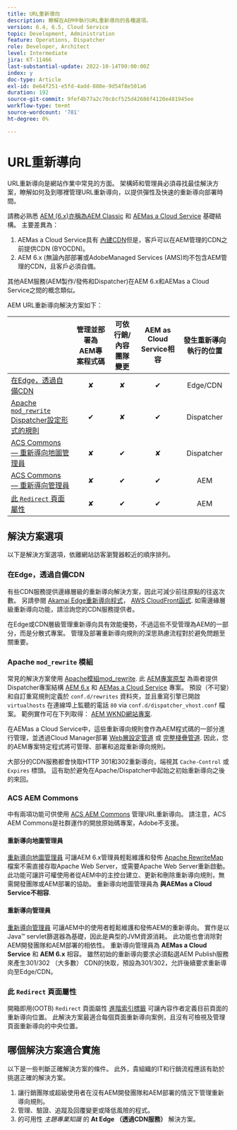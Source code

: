 ```yaml
---
title: URL重新導向
description: 瞭解在AEM中執行URL重新導向的各種選項。
version: 6.4, 6.5, Cloud Service
topic: Development, Administration
feature: Operations, Dispatcher
role: Developer, Architect
level: Intermediate
jira: KT-11466
last-substantial-update: 2022-10-14T00:00:00Z
index: y
doc-type: Article
exl-id: 8e64f251-e5fd-4add-880e-9d54f8e501a6
duration: 192
source-git-commit: 9fef4b77a2c70c8cf525d42686f4120e481945ee
workflow-type: tm+mt
source-wordcount: '781'
ht-degree: 0%

---
```


# URL重新導向

URL重新導向是網站作業中常見的方面。 架構師和管理員必須尋找最佳解決方案，瞭解如何及到哪裡管理URL重新導向，以提供彈性及快速的重新導向部署時間。

請務必熟悉 [AEM (6.x)亦稱為AEM Classic](https://experienceleague.adobe.com/docs/experience-manager-learn/dispatcher-tutorial/chapter-2.html#the-%E2%80%9Clegacy%E2%80%9D-setup) 和 [AEMas a Cloud Service](https://experienceleague.adobe.com/docs/experience-manager-cloud-service/content/overview/architecture.html#runtime-architecture) 基礎結構。 主要差異為：

1. AEMas a Cloud Service具有 [內建CDN](https://experienceleague.adobe.com/docs/experience-manager-cloud-service/content/implementing/content-delivery/cdn.html)但是，客戶可以在AEM管理的CDN之前提供CDN (BYOCDN)。
1. AEM 6.x (無論內部部署或AdobeManaged Services (AMS)均不包含AEM管理的CDN，且客戶必須自備。

其他AEM服務(AEM製作/發佈和Dispatcher)在AEM 6.x和AEMas a Cloud Service之間的概念類似。

AEM URL重新導向解決方案如下：

|                                                   | 管理並部署為AEM專案程式碼 | 可依行銷/內容團隊變更 | AEM as Cloud Service相容 | 發生重新導向執行的位置 |
|---------------------------------------------------|:-----------------------:|:---------------------:|:---------------------:| :---------------------:|
| [在Edge，透過自備CDN](#at-edge-via-bring-your-own-cdn) | ✘ | ✘ | ✔ | Edge/CDN |
| [Apache `mod_rewrite` Dispatcher設定形式的規則](#apache-mod_rewrite-module) | ✔ | ✘ | ✔ | Dispatcher |
| [ACS Commons — 重新導向地圖管理員](#redirect-map-manager) | ✘ | ✔ | ✘ | Dispatcher |
| [ACS Commons — 重新導向管理員](#redirect-manager) | ✘ | ✔ | ✔ | AEM |
| [此 `Redirect` 頁面屬性](#the-redirect-page-property) | ✘ | ✔ | ✔ | AEM |


## 解決方案選項

以下是解決方案選項，依離網站訪客瀏覽器較近的順序排列。

### 在Edge，透過自備CDN

有些CDN服務提供邊緣層級的重新導向解決方案，因此可減少前往原點的往返次數。 另請參閱 [Akamai Edge重新導向程式](https://techdocs.akamai.com/cloudlets/docs/what-edge-redirector)， [AWS CloudFront函式](https://docs.aws.amazon.com/AmazonCloudFront/latest/DeveloperGuide/cloudfront-functions.html). 如需邊緣層級重新導向功能，請洽詢您的CDN服務提供者。

在Edge或CDN層級管理重新導向具有效能優勢，不過這些不受管理為AEM的一部分，而是分散式專案。 管理及部署重新導向規則的深思熟慮流程對於避免問題至關重要。


### Apache `mod_rewrite` 模組

常見的解決方案使用 [Apache模組mod_rewrite](https://httpd.apache.org/docs/current/mod/mod_rewrite.html). 此 [AEM專案原型](https://github.com/adobe/aem-project-archetype) 為兩者提供Dispatcher專案結構 [AEM 6.x](https://github.com/adobe/aem-project-archetype/tree/develop/src/main/archetype/dispatcher.ams#file-structure) 和 [AEMas a Cloud Service](https://github.com/adobe/aem-project-archetype/tree/develop/src/main/archetype/dispatcher.cloud#file-structure) 專案。 預設（不可變）和自訂重寫規則定義於 `conf.d/rewrites` 資料夾，並且重寫引擎已開啟 `virtualhosts` 在連線埠上監聽的電話 `80` via `conf.d/dispatcher_vhost.conf` 檔案。 範例實作可在下列取得： [AEM WKND網站專案](https://github.com/adobe/aem-guides-wknd/tree/main/dispatcher/src/conf.d/rewrites).

在AEMas a Cloud Service中，這些重新導向規則會作為AEM程式碼的一部分進行管理，並透過Cloud Manager部署 [Web層設定管道](https://experienceleague.adobe.com/docs/experience-manager-cloud-service/content/implementing/using-cloud-manager/cicd-pipelines/introduction-ci-cd-pipelines.html#web-tier-config-pipelines) 或 [完整棧疊管道](https://experienceleague.adobe.com/docs/experience-manager-cloud-service/content/implementing/using-cloud-manager/cicd-pipelines/introduction-ci-cd-pipelines.html#full-stack-pipeline). 因此，您的AEM專案特定程式將可管理、部署和追蹤重新導向規則。

大部分的CDN服務都會快取HTTP 301和302重新導向，端視其 `Cache-Control` 或 `Expires` 標頭。 這有助於避免在Apache/Dispatcher中起始之初始重新導向之後的來回。


### ACS AEM Commons

中有兩項功能可供使用 [ACS AEM Commons](https://adobe-consulting-services.github.io/acs-aem-commons/) 管理URL重新導向。 請注意，ACS AEM Commons是社群運作的開放原始碼專案，Adobe不支援。

#### 重新導向地圖管理員

[重新導向地圖管理員](https://adobe-consulting-services.github.io/acs-aem-commons/features/redirect-map-manager/index.html) 可讓AEM 6.x管理員輕鬆維護和發佈 [Apache RewriteMap](https://httpd.apache.org/docs/2.4/rewrite/rewritemap.html) 檔案不需直接存取Apache Web Server，或需要Apache Web Server重新啟動。 此功能可讓許可權使用者從AEM中的主控台建立、更新和刪除重新導向規則，無需開發團隊或AEM部署的協助。 重新導向地圖管理員為 **與AEMas a Cloud Service不相容**.

#### 重新導向管理員

[重新導向管理員](https://adobe-consulting-services.github.io/acs-aem-commons/features/redirect-manager/index.html) 可讓AEM中的使用者輕鬆維護和發佈AEM的重新導向。 實作是以Java™ servlet篩選器為基礎，因此是典型的JVM資源消耗。 此功能也會消除對AEM開發團隊和AEM部署的相依性。 重新導向管理員為 **AEMas a Cloud Service** 和 **AEM 6.x** 相容。 雖然初始的重新導向要求必須點選AEM Publish服務來產生301/302 （大多數） CDN的快取，預設為301/302，允許後續要求重新導向至Edge/CDN。

### 此 `Redirect` 頁面屬性

開箱即用(OOTB) `Redirect` 頁面屬性 [進階索引標籤](https://experienceleague.adobe.com/docs/experience-manager-cloud-service/content/sites/authoring/fundamentals/page-properties.html#advanced) 可讓內容作者定義目前頁面的重新導向位置。 此解決方案最適合每個頁面重新導向案例，且沒有可檢視及管理頁面重新導向的中央位置。

## 哪個解決方案適合實施

以下是一些判斷正確解決方案的條件。 此外，貴組織的IT和行銷流程應該有助於挑選正確的解決方案。

1. 讓行銷團隊或超級使用者在沒有AEM開發團隊和AEM部署的情況下管理重新導向規則。
1. 管理、驗證、追蹤及回覆變更或降低風險的程式。
1. 的可用性 _主題專業知識_ 的 **At Edge （透過CDN服務）** 解決方案。
